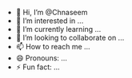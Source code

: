 - 👋 Hi, I’m @Chnaseem
- 👀 I’m interested in ...
- 🌱 I’m currently learning ...
- 💞️ I’m looking to collaborate on ...
- 📫 How to reach me ...
- 😄 Pronouns: ...
- ⚡ Fun fact: ...

<!---
Chnaseem/Chnaseem is a ✨ special ✨ repository because its `README.md` (this file) appears on your GitHub profile.
You can click the Preview link to take a look at your changes.
--->
